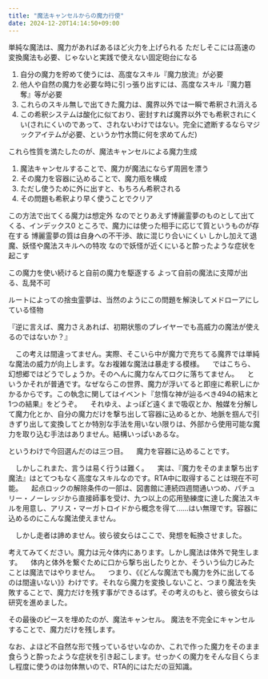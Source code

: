 ```yaml
---
title: "魔法キャンセルからの魔力行使"
date: 2024-12-20T14:14:50+09:00
---
```

単純な魔法は、魔力があればあるほど火力を上げられる
ただしそこには高速の変換魔法も必要、じゃないと実践で使えない固定砲台になる

1. 自分の魔力を貯めて使うには、高度なスキル『魔力放流』が必要
2. 他人や自然の魔力を必要な時に引っ張り出すには、高度なスキル『魔力簒奪』等が必要
3. これらのスキル無しで出てきた魔力は、魔界以外では一瞬で希釈され消える
4. この希釈システムは酸化に似ており、密封すれば魔界以外でも希釈されにくい(されにくいのであって、されないわけではない。完全に遮断するならマジックアイテムが必要、というか竹水筒に何を求めてんだ)

これら性質を満たしたのが、魔法キャンセルによる魔力生成
1. 魔法キャンセルすることで、魔力が魔法にならず周囲を漂う
2. その魔力を容器に込めることで、魔力瓶を構成
3. ただし使うために外に出すと、もちろん希釈される
4. その問題も希釈より早く使うことでクリア

この方法で出てくる魔力は想定外
なのでとりあえず博麗霊夢のものとして出てくる、インデックス0
ところで、魔力には使った相手に応じて質というものが存在する
博麗霊夢の質は自身への不干渉、故に混じり合いにくい
しかし加えて退魔、妖怪や魔法スキルへの特攻
なので妖怪が近くにいると酔ったような症状を起こす

この魔力を使い続けると自前の魔力を駆逐する
よって自前の魔法に支障が出る、乱発不可

ルートによっての捨虫霊夢は、当然のようにこの問題を解決してメドローアにしている怪物








『逆に言えば、魔力さえあれば、初期状態のプレイヤーでも高威力の魔法が使えるのではないか？』

　この考えは間違ってません。実際、そこいら中が魔力で充ちてる魔界では単純な魔法の威力が向上します。なお複雑な魔法は暴走する模様。
　ではこちら、幻想郷ではどうでしょうか。そのへんに魔力なんてロクに落ちてません。
　というかそれが普通です。なぜならこの世界、魔力が浮いてると即座に希釈しにかかるからです。この執念に関してはイベント『怠惰な神が辿るべき494の結末と1つの結果』をどうぞ。
　それゆえ、よっぽど遠くまで吸収とか、触媒を分解して魔力化とか、自分の魔力だけを撃ち出して容器に込めるとか、地脈を掴んで引きずり出して変換してとか特別な手法を用いない限りは、外部から使用可能な魔力を取り込む手法はありません。結構いっぱいあるな。

というわけで今回選んだのは三つ目。
　魔力を容器に込めることです。

　しかしこれまた、言うは易く行うは難く。
　実は、『魔力をそのまま撃ち出す魔法』はとてつもなく高度なスキルなのです。RTA中に取得することは現在不可能。
　起点ロックの解除条件の一部は、図書館に連続四週間通いつめ、パチュリー・ノーレッジから直接師事を受け、九つ以上の応用塾練度に達した魔法スキルを用意し、アリス・マーガトロイドから概念を得て……はい無理です。容器に込めるのにこんな魔法使えません。


　しかし走者は諦めません。彼ら彼女らはここで、発想を転換させました。


考えてみてください。魔力は元々体内にあります。しかし魔法は体外で発生します。
　体内と体外を繋ぐために口から撃ち出したりとか、そういう仙力じみたことは魔法ではやりません。
　つまり、《《どんな魔法でも魔力を外に出してるのは間違いない》》わけです。それなら魔力を変換しないこと、つまり魔法を失敗することで、魔力だけを残す事ができるはず。その考えのもと、彼ら彼女らは研究を進めました。

その最後のピースを埋めたのが、魔法キャンセル。
魔法を不完全にキャンセルすることで、魔力だけを残します。

なお、よほど不自然な形で残っているせいなのか、これで作った魔力をそのまま食らうと酔ったような症状を引き起こします。せっかくの魔力をそんな目くらまし程度に使うのは勿体無いので、RTA的にはただの豆知識。
　
